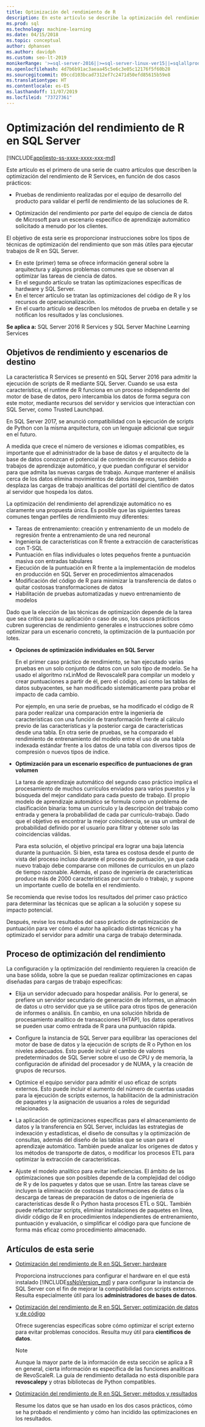 ```yaml
---
title: Optimización del rendimiento de R
description: En este artículo se describe la optimización del rendimiento de R Services.
ms.prod: sql
ms.technology: machine-learning
ms.date: 04/15/2018
ms.topic: conceptual
author: dphansen
ms.author: davidph
ms.custom: seo-lt-2019
monikerRange: '>=sql-server-2016||>=sql-server-linux-ver15||=sqlallproducts-allversions'
ms.openlocfilehash: 4d7b6b91ac3aeaa45c5e6c3e05c12176f5f60b28
ms.sourcegitcommit: 09ccd103bcad7312ef7c2471d50efd85615b59e8
ms.translationtype: HT
ms.contentlocale: es-ES
ms.lasthandoff: 11/07/2019
ms.locfileid: "73727361"
---
```

# <a name="performance-tuning-for-r-in-sql-server"></a>Optimización del rendimiento de R en SQL Server
[!INCLUDE[appliesto-ss-xxxx-xxxx-xxx-md](../../includes/appliesto-ss-xxxx-xxxx-xxx-md.md)]

Este artículo es el primero de una serie de cuatro artículos que describen la optimización del rendimiento de R Services, en función de dos casos prácticos:

- Pruebas de rendimiento realizadas por el equipo de desarrollo del producto para validar el perfil de rendimiento de las soluciones de R.

- Optimización del rendimiento por parte del equipo de ciencia de datos de Microsoft para un escenario específico de aprendizaje automático solicitado a menudo por los clientes.

El objetivo de esta serie es proporcionar instrucciones sobre los tipos de técnicas de optimización del rendimiento que son más útiles para ejecutar trabajos de R en SQL Server.

+ En este (primer) tema se ofrece información general sobre la arquitectura y algunos problemas comunes que se observan al optimizar las tareas de ciencia de datos.
+ En el segundo artículo se tratan las optimizaciones específicas de hardware y SQL Server.
+ En el tercer artículo se tratan las optimizaciones del código de R y los recursos de operacionalización.
+ En el cuarto artículo se describen los métodos de prueba en detalle y se notifican los resultados y las conclusiones.

**Se aplica a:** SQL Server 2016 R Services y SQL Server Machine Learning Services

## <a name="performance-goals-and-targeted-scenarios"></a>Objetivos de rendimiento y escenarios de destino

La característica R Services se presentó en SQL Server 2016 para admitir la ejecución de scripts de R mediante SQL Server. Cuando se usa esta característica, el runtime de R funciona en un proceso independiente del motor de base de datos, pero intercambia los datos de forma segura con este motor, mediante recursos del servidor y servicios que interactúan con SQL Server, como Trusted Launchpad.

En SQL Server 2017, se anunció compatibilidad con la ejecución de scripts de Python con la misma arquitectura, con un lenguaje adicional que seguir en el futuro.

A medida que crece el número de versiones e idiomas compatibles, es importante que el administrador de la base de datos y el arquitecto de la base de datos conozcan el potencial de contención de recursos debido a trabajos de aprendizaje automático, y que puedan configurar el servidor para que admita las nuevas cargas de trabajo. Aunque mantener el análisis cerca de los datos elimina movimientos de datos inseguros, también desplaza las cargas de trabajo analíticas del portátil del científico de datos al servidor que hospeda los datos.

La optimización del rendimiento del aprendizaje automático no es claramente una propuesta única. Es posible que las siguientes tareas comunes tengan perfiles de rendimiento muy diferentes:

- Tareas de entrenamiento: creación y entrenamiento de un modelo de regresión frente a entrenamiento de una red neuronal
- Ingeniería de características con R frente a extracción de características con T-SQL
- Puntuación en filas individuales o lotes pequeños frente a puntuación masiva con entradas tabulares
- Ejecución de la puntuación en R frente a la implementación de modelos en producción en SQL Server en procedimientos almacenados
- Modificación del código de R para minimizar la transferencia de datos o quitar costosas transformaciones de datos
- Habilitación de pruebas automatizadas y nuevo entrenamiento de modelos

Dado que la elección de las técnicas de optimización depende de la tarea que sea crítica para su aplicación o caso de uso, los casos prácticos cubren sugerencias de rendimiento generales e instrucciones sobre cómo optimizar para un escenario concreto, la optimización de la puntuación por lotes.

+ **Opciones de optimización individuales en SQL Server**

    En el primer caso práctico de rendimiento, se han ejecutado varias pruebas en un solo conjunto de datos con un solo tipo de modelo. Se ha usado el algoritmo rxLinMod de RevoscaleR para compilar un modelo y crear puntuaciones a partir de él, pero el código, así como las tablas de datos subyacentes, se han modificado sistemáticamente para probar el impacto de cada cambio.

    Por ejemplo, en una serie de pruebas, se ha modificado el código de R para poder realizar una comparación entre la ingeniería de características con una función de transformación frente al cálculo previo de las características y la posterior carga de características desde una tabla. En otra serie de pruebas, se ha comparado el rendimiento de entrenamiento del modelo entre el uso de una tabla indexada estándar frente a los datos de una tabla con diversos tipos de compresión o nuevos tipos de índice.

+ **Optimización para un escenario específico de puntuaciones de gran volumen**

    La tarea de aprendizaje automático del segundo caso práctico implica el procesamiento de muchos currículos enviados para varios puestos y la búsqueda del mejor candidato para cada puesto de trabajo. El propio modelo de aprendizaje automático se formula como un problema de clasificación binaria: toma un currículo y la descripción del trabajo como entrada y genera la probabilidad de cada par currículo-trabajo. Dado que el objetivo es encontrar la mejor coincidencia, se usa un umbral de probabilidad definido por el usuario para filtrar y obtener solo las coincidencias válidas.

    Para esta solución, el objetivo principal era lograr una baja latencia durante la puntuación. Si bien, esta tarea es costosa desde el punto de vista del proceso incluso durante el proceso de puntuación, ya que cada nuevo trabajo debe compararse con millones de currículos en un plazo de tiempo razonable. Además, el paso de ingeniería de características produce más de 2000 características por currículo o trabajo, y supone un importante cuello de botella en el rendimiento.

Se recomienda que revise todos los resultados del primer caso práctico para determinar las técnicas que se aplican a la solución y sopese su impacto potencial.

Después, revise los resultados del caso práctico de optimización de puntuación para ver cómo el autor ha aplicado distintas técnicas y ha optimizado el servidor para admitir una carga de trabajo determinada.

## <a name="performance-optimization-process"></a>Proceso de optimización del rendimiento

La configuración y la optimización del rendimiento requieren la creación de una base sólida, sobre la que se puedan realizar optimizaciones en capas diseñadas para cargas de trabajo específicas:

- Elija un servidor adecuado para hospedar análisis. Por lo general, se prefiere un servidor secundario de generación de informes, un almacén de datos u otro servidor que ya se utilice para otros tipos de generación de informes o análisis. En cambio, en una solución híbrida de procesamiento analítico de transacciones (HTAP), los datos operativos se pueden usar como entrada de R para una puntuación rápida.

- Configure la instancia de SQL Server para equilibrar las operaciones del motor de base de datos y la ejecución de scripts de R o Python en los niveles adecuados. Esto puede incluir el cambio de valores predeterminados de SQL Server sobre el uso de CPU y de memoria, la configuración de afinidad del procesador y de NUMA, y la creación de grupos de recursos.

- Optimice el equipo servidor para admitir el uso eficaz de scripts externos. Esto puede incluir el aumento del número de cuentas usadas para la ejecución de scripts externos, la habilitación de la administración de paquetes y la asignación de usuarios a roles de seguridad relacionados.

- La aplicación de optimizaciones específicas para el almacenamiento de datos y la transferencia en SQL Server, incluidas las estrategias de indexación y estadísticas, el diseño de consultas y la optimización de consultas, además del diseño de las tablas que se usan para el aprendizaje automático. También puede analizar los orígenes de datos y los métodos de transporte de datos, o modificar los procesos ETL para optimizar la extracción de características.

- Ajuste el modelo analítico para evitar ineficiencias. El ámbito de las optimizaciones que son posibles depende de la complejidad del código de R y de los paquetes y datos que se usan. Entre las tareas clave se incluyen la eliminación de costosas transformaciones de datos o la descarga de tareas de preparación de datos o de ingeniería de características desde R o Python hasta procesos ETL o SQL. También puede refactorizar scripts, eliminar instalaciones de paquetes en línea, dividir código de R en procedimientos independientes de entrenamiento, puntuación y evaluación, o simplificar el código para que funcione de forma más eficaz como procedimiento almacenado.

## <a name="articles-in-this-series"></a>Artículos de esta serie

+ [Optimización del rendimiento de R en SQL Server: hardware](../r/sql-server-configuration-r-services.md)

    Proporciona instrucciones para configurar el hardware en el que está instalado [!INCLUDE[ssNoVersion_md](../../includes/ssnoversion-md.md)] y para configurar la instancia de SQL Server con el fin de mejorar la compatibilidad con scripts externos. Resulta especialmente útil para los **administradores de bases de datos**.

+ [Optimización del rendimiento de R en SQL Server: optimización de datos y de código](../r/r-and-data-optimization-r-services.md)

    Ofrece sugerencias específicas sobre cómo optimizar el script externo para evitar problemas conocidos. Resulta muy útil para **científicos de datos**.

    > [!NOTE]
    > Aunque la mayor parte de la información de esta sección se aplica a R en general, cierta información es específica de las funciones analíticas de RevoScaleR. La guía de rendimiento detallada no está disponible para **revoscalepy** y otras bibliotecas de Python compatibles.
    >

+ [Optimización del rendimiento de R en SQL Server: métodos y resultados](../r/performance-case-study-r-services.md)

    Resume los datos que se han usado en los dos casos prácticos, cómo se ha probado el rendimiento y cómo han incidido las optimizaciones en los resultados.
